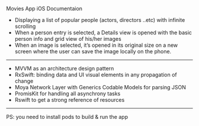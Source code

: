 Movies App iOS Documentaion

- Displaying a list of popular people (actors, directors ..etc) with infinite scrolling
- When a person entry is selected, a Details view is opened with the basic person info and grid view of his/her images
- When an image is selected, it’s opened in its original size on a new screen where the user can save the image locally on the phone.
---------
- MVVM as an architecture design pattern
- RxSwift: binding data and UI visual elements in any propagation of change
- Moya Network Layer with Generics Codable Models for parsing JSON
- PromisKit for handling all asynchrony tasks
- Rswift to get a strong reference of resources

---------
PS: you need to install pods to build & run the app
